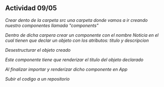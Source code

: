 ## Actividad 09/05

*Crear dento de la carpeta src una carpeta donde vamos a ir creando nuestro componentes llamada "components"*

*Dentro de dicha carpera crear un componente con el nombre Noticia en el cual tienen que declar un objeto con los atributos: titulo y descripcion*

*Desestructurar el objeto creado*

*Este componente tiene que renderizar el titulo del objeto declarado*

*Al finalizar importar y renderizar dicho componente en App*

*Subir el codigo a un repositorio*
